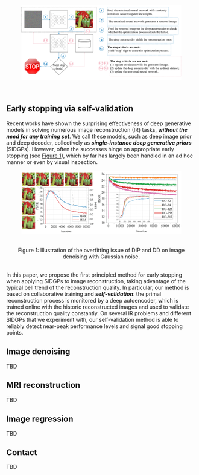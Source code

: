 <div align="center">
<figure><img src="figures/framework.png" width="800"></figure>
 <br>
</div>



## Early stopping via self-validation

Recent works have shown the surprising effectiveness of deep generative models in solving numerous image reconstruction (IR) tasks, ***without the need for any training set***. We call these models, such as deep image prior and deep decoder, collectively as ***single-instance deep generative priors*** (SIDGPs). However, often the successes hinge on appropriate early stopping (see [Figure 1](http://)), which by far has largely been handled in an ad hoc manner or even by visual inspection. 

<div align="center">
<figure><img src="figures/dip_dd_comb-01.png" width="800"></figure>
 <br>
 <figcaption>Figure 1: Illustration of the overfitting issue of DIP and DD on image denoising with Gaussian noise.</figcaption>
</div>
 <br>
 
In this paper, we propose the first principled method for early stopping when applying SIDGPs to image reconstruction, taking advantage of the typical bell trend of the reconstruction quality. In particular, our method is based on collaborative training and ***self-validation***: the primal reconstruction process is monitored by a deep autoencoder, which is trained online with the historic reconstructed images and used to validate the reconstruction quality constantly. On several IR problems and different SIDGPs that we experiment with, our self-validation method is able to reliably detect near-peak performance levels and signal good stopping points.





## Image denoising
TBD

## MRI reconstruction
TBD

## Image regression
TBD

## Contact
TBD
